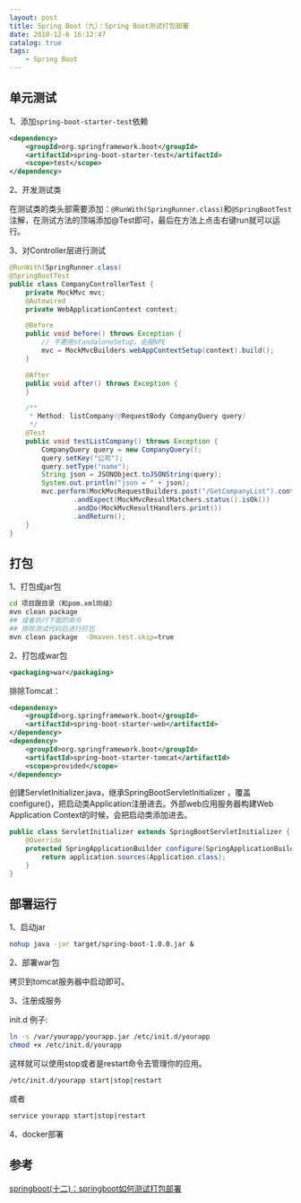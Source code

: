```yaml
---
layout: post
title: Spring Boot（九）：Spring Boot测试打包部署
date: 2018-12-6 16:12:47
catalog: true
tags:
    - Spring Boot
---
```


## 单元测试

1、添加`spring-boot-starter-test`依赖

```xml
<dependency>
	<groupId>org.springframework.boot</groupId>
	<artifactId>spring-boot-starter-test</artifactId>
	<scope>test</scope>
</dependency>
```

2、开发测试类

在测试类的类头部需要添加：`@RunWith(SpringRunner.class)`和`@SpringBootTest`注解，在测试方法的顶端添加@Test即可，最后在方法上点击右键run就可以运行。

3、对Controller层进行测试

```java
@RunWith(SpringRunner.class)
@SpringBootTest
public class CompanyControllerTest {
    private MockMvc mvc;
    @Autowired
    private WebApplicationContext context;

    @Before
    public void before() throws Exception {
        // 不要用standaloneSetup，会报NPE
        mvc = MockMvcBuilders.webAppContextSetup(context).build();
    }

    @After
    public void after() throws Exception {
    }

    /**
     * Method: listCompany(@RequestBody CompanyQuery query)
     */
    @Test
    public void testListCompany() throws Exception {
        CompanyQuery query = new CompanyQuery();
        query.setKey("公司");
        query.setType("name");
        String json = JSONObject.toJSONString(query);
        System.out.println("json = " + json);
        mvc.perform(MockMvcRequestBuilders.post("/GetCompanyList").contentType(MediaType.APPLICATION_JSON_UTF8).content(json))
                .andExpect(MockMvcResultMatchers.status().isOk())
                .andDo(MockMvcResultHandlers.print())
                .andReturn();
    }
} 
```

## 打包

1、打包成jar包

```sh
cd 项目跟目录（和pom.xml同级）
mvn clean package
## 或者执行下面的命令
## 排除测试代码后进行打包
mvn clean package  -Dmaven.test.skip=true
```

2、打包成war包

```xml
<packaging>war</packaging>
```

排除Tomcat：

```xml
<dependency>
	<groupId>org.springframework.boot</groupId>
	<artifactId>spring-boot-starter-web</artifactId>
</dependency>
<dependency>
	<groupId>org.springframework.boot</groupId>
	<artifactId>spring-boot-starter-tomcat</artifactId>
	<scope>provided</scope>
</dependency>
```

创建ServletInitializer.java，继承SpringBootServletInitializer ，覆盖configure()，把启动类Application注册进去。外部web应用服务器构建Web Application Context的时候，会把启动类添加进去。

```java
public class ServletInitializer extends SpringBootServletInitializer {
    @Override
    protected SpringApplicationBuilder configure(SpringApplicationBuilder application) {
        return application.sources(Application.class);
    }
}
```

## 部署运行

1、启动jar

```sh
nohup java -jar target/spring-boot-1.0.0.jar &
```

2、部署war包

拷贝到tomcat服务器中启动即可。

3、注册成服务

init.d 例子:

```sh
ln -s /var/yourapp/yourapp.jar /etc/init.d/yourapp
chmod +x /etc/init.d/yourapp
```
这样就可以使用stop或者是restart命令去管理你的应用。

```sh
/etc/init.d/yourapp start|stop|restart
```
或者

```sh
service yourapp start|stop|restart
```

4、docker部署


## 参考

[springboot(十二)：springboot如何测试打包部署](http://www.ityouknow.com/springboot/2017/05/09/springboot-deploy.html)